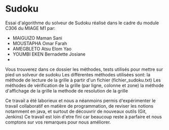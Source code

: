 # Sudoku

Essai d'algorithme du solveur de Sudoku réalisé dans le cadre du module C306 du MIAGE M1 par:

 - MAIGUIZO Maman Sani
 - MOUSTAPHA Omar Farah
 - AMEGBLETO Atsu Elom Yao
 - YOUMBI EKEN Bernadette Josiane
 - 
 

 Vous trouverez dans ce dossier les méthodes, tests utilisés pour mettre sur pied un solveur de sudoku
 Les différentes méthodes utilisées sont:
   la méthode de lecture de la grille à partir d'un fichier (fichier_sudoku.txt)
   Les méthodes de vérification de la grille (par ligne, colonne et zone)
   la méthode d'affichage de la grille
   la methode de resolution de la grille
   
  Ce travail a été laborieux et nous a néanmoins permis d'expérimenter le travail collaboratif en matière de programmation, 
  de reviser les notions notamment en java, et surtout de découvrir de nouveaux outils (Git, Jenkins)
  Ce travail est loin d'etre fini car beaucoup reste à parfaire et nous comptons sur vos remarques pour nous améliorer.
 
 

